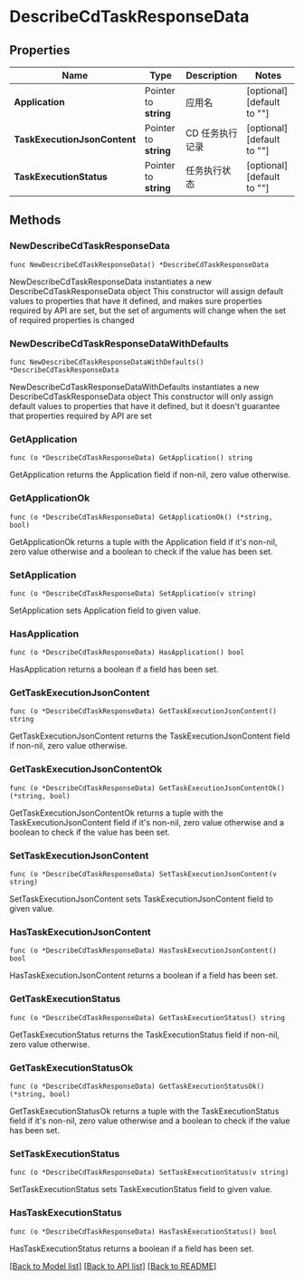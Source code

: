 # DescribeCdTaskResponseData

## Properties

Name | Type | Description | Notes
------------ | ------------- | ------------- | -------------
**Application** | Pointer to **string** | 应用名 | [optional] [default to ""]
**TaskExecutionJsonContent** | Pointer to **string** | CD 任务执行记录 | [optional] [default to ""]
**TaskExecutionStatus** | Pointer to **string** | 任务执行状态 | [optional] [default to ""]

## Methods

### NewDescribeCdTaskResponseData

`func NewDescribeCdTaskResponseData() *DescribeCdTaskResponseData`

NewDescribeCdTaskResponseData instantiates a new DescribeCdTaskResponseData object
This constructor will assign default values to properties that have it defined,
and makes sure properties required by API are set, but the set of arguments
will change when the set of required properties is changed

### NewDescribeCdTaskResponseDataWithDefaults

`func NewDescribeCdTaskResponseDataWithDefaults() *DescribeCdTaskResponseData`

NewDescribeCdTaskResponseDataWithDefaults instantiates a new DescribeCdTaskResponseData object
This constructor will only assign default values to properties that have it defined,
but it doesn't guarantee that properties required by API are set

### GetApplication

`func (o *DescribeCdTaskResponseData) GetApplication() string`

GetApplication returns the Application field if non-nil, zero value otherwise.

### GetApplicationOk

`func (o *DescribeCdTaskResponseData) GetApplicationOk() (*string, bool)`

GetApplicationOk returns a tuple with the Application field if it's non-nil, zero value otherwise
and a boolean to check if the value has been set.

### SetApplication

`func (o *DescribeCdTaskResponseData) SetApplication(v string)`

SetApplication sets Application field to given value.

### HasApplication

`func (o *DescribeCdTaskResponseData) HasApplication() bool`

HasApplication returns a boolean if a field has been set.

### GetTaskExecutionJsonContent

`func (o *DescribeCdTaskResponseData) GetTaskExecutionJsonContent() string`

GetTaskExecutionJsonContent returns the TaskExecutionJsonContent field if non-nil, zero value otherwise.

### GetTaskExecutionJsonContentOk

`func (o *DescribeCdTaskResponseData) GetTaskExecutionJsonContentOk() (*string, bool)`

GetTaskExecutionJsonContentOk returns a tuple with the TaskExecutionJsonContent field if it's non-nil, zero value otherwise
and a boolean to check if the value has been set.

### SetTaskExecutionJsonContent

`func (o *DescribeCdTaskResponseData) SetTaskExecutionJsonContent(v string)`

SetTaskExecutionJsonContent sets TaskExecutionJsonContent field to given value.

### HasTaskExecutionJsonContent

`func (o *DescribeCdTaskResponseData) HasTaskExecutionJsonContent() bool`

HasTaskExecutionJsonContent returns a boolean if a field has been set.

### GetTaskExecutionStatus

`func (o *DescribeCdTaskResponseData) GetTaskExecutionStatus() string`

GetTaskExecutionStatus returns the TaskExecutionStatus field if non-nil, zero value otherwise.

### GetTaskExecutionStatusOk

`func (o *DescribeCdTaskResponseData) GetTaskExecutionStatusOk() (*string, bool)`

GetTaskExecutionStatusOk returns a tuple with the TaskExecutionStatus field if it's non-nil, zero value otherwise
and a boolean to check if the value has been set.

### SetTaskExecutionStatus

`func (o *DescribeCdTaskResponseData) SetTaskExecutionStatus(v string)`

SetTaskExecutionStatus sets TaskExecutionStatus field to given value.

### HasTaskExecutionStatus

`func (o *DescribeCdTaskResponseData) HasTaskExecutionStatus() bool`

HasTaskExecutionStatus returns a boolean if a field has been set.


[[Back to Model list]](../README.md#documentation-for-models) [[Back to API list]](../README.md#documentation-for-api-endpoints) [[Back to README]](../README.md)



